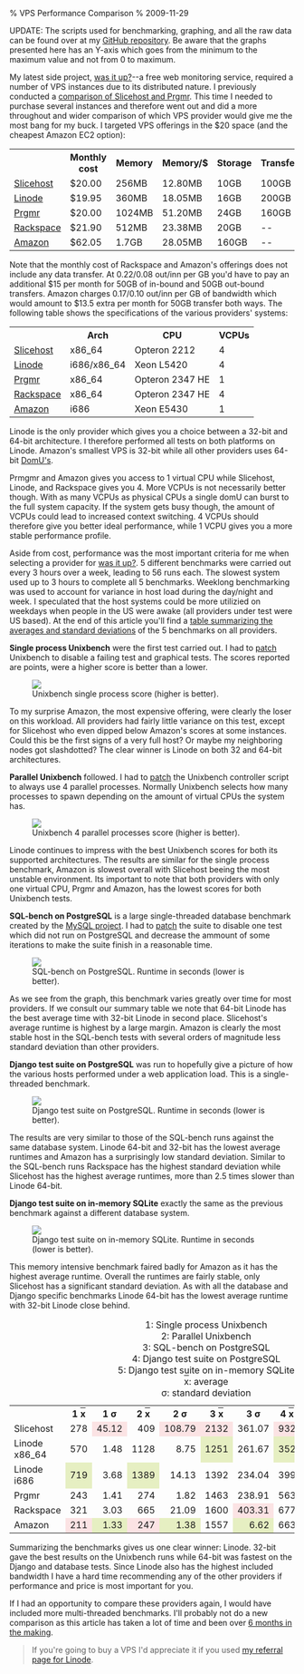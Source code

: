 % VPS Performance Comparison
% 2009-11-29

UPDATE: The scripts used for benchmarking, graphing, and all the raw data
can be found over at my [GitHub repository][githubrepo]. Be aware that the
graphs presented here has an Y-axis which goes from the minimum to the maximum
value and not from 0 to maximum.

My latest side project, [was it up?][]--a free web monitoring service, required a
number of VPS instances due to its distributed nature. I previously conducted
a [comparison of Slicehost and Prgmr][previous]. This time I needed to purchase
several instances and therefore went out and did a more throughout and wider
comparison of which VPS provider would give me the most bang for my buck.
I targeted VPS offerings in the $20 space (and the cheapest Amazon EC2 option):

<table>
  <tr>
    <th>&nbsp;</th>
    <th>Monthly cost</th>
    <th>Memory</th>
    <th>Memory/$</th>
    <th>Storage</th>
    <th>Transfer</th>
  </tr>
  
  <tr>
    <td><a href="http://slicehost.com">Slicehost</a></td>
    <td>$20.00</td>
    <td>256MB</td>
    <td>12.80MB</td>
    <td>10GB</td>
    <td>100GB</td>
  </tr>

  <tr>
    <td><a href="http://linode.com">Linode</a></td>
    <td>$19.95</td>
    <td>360MB</td>
    <td>18.05MB</td>
    <td>16GB</td>
    <td>200GB</td>
  </tr>

  <tr>
    <td><a href="http://prgmr.com">Prgmr</a></td>
    <td>$20.00</td>
    <td>1024MB</td>
    <td>51.20MB</td>
    <td>24GB</td>
    <td>160GB</td>
  </tr>

  <tr>
    <td><a href="http://www.rackspace.com">Rackspace</a></td>
    <td>$21.90</td>
    <td>512MB</td>
    <td>23.38MB</td>
    <td>20GB</td>
    <td>--</td>
  </tr>

  <tr>
    <td><a href="http://aws.amazon.com/ec2/">Amazon</a></td>
    <td>$62.05</td>
    <td>1.7GB</td>
    <td>28.05MB</td>
    <td>160GB</td>
    <td>--</td>
  </tr>

</table>

Note that the monthly cost of Rackspace and Amazon's offerings does not
include any data transfer.
At $0.22/$0.08 out/inn per GB you'd have to pay an additional $15
per month for 50GB of in-bound and 50GB out-bound transfers. Amazon charges
$0.17/$0.10 out/inn per GB of bandwidth which would amount to $13.5 extra
per month for 50GB transfer both ways.
The following table
shows the specifications of the various providers' systems:

<table>
  <tr>
    <th>&nbsp;</th>
    <th>Arch</th>
    <th>CPU</th>
    <th>VCPUs</th>
  </tr>
  
  <tr>
    <td><a href="http://slicehost.com">Slicehost</a></td>
    <td>x86_64</td>
    <td>Opteron 2212</td>
    <td>4</td>
  </tr>

  <tr>
    <td><a href="http://linode.com">Linode</a></td>
    <td>i686/x86_64</td>
    <td>Xeon L5420</td>
    <td>4</td>
  </tr>

  <tr>
    <td><a href="http://prgmr.com">Prgmr</a></td>
    <td>x86_64</td>
    <td>Opteron 2347 HE</td>
    <td>1</td>
  </tr>

  <tr>
    <td><a href="http://www.rackspace.com">Rackspace</a></td>
    <td>x86_64</td>
    <td>Opteron 2347 HE</td>
    <td>4</td>
  </tr>

  <tr>
    <td><a href="http://aws.amazon.com/ec2/">Amazon</a></td>
    <td>i686</td>
    <td>Xeon E5430</td>
    <td>1</td>
  </tr>

</table>

Linode is the only provider which gives you a choice between a
32-bit and 64-bit architecture. I therefore performed all
tests on both platforms on Linode. Amazon's smallest VPS is
32-bit while all other providers uses 64-bit [DomU's][domu].

Prmgmr and Amazon gives you access to 1 virtual CPU while
Slicehost, Linode, and Rackspace gives you 4. More VCPUs is
not necessarily better though. With as many VCPUs as physical
CPUs a single domU can burst to the full system capacity. If
the system gets busy though, the amount of VCPUs could lead
to increased context switching. 4 VCPUs should therefore give
you better ideal performance, while 1 VCPU gives you a more
stable performance profile.

Aside from cost, performance was the most important criteria
for me when selecting a provider for [was it up?][].
5 different benchmarks were carried out every 3 hours over a week, leading
to 56 runs each. The slowest system used up to 3 hours to complete all 5
benchmarks. Weeklong benchmarking was used to account for variance in
host load during the day/night and week. I speculated that the
host systems could be more utilizied on weekdays when people in the US
were awake (all providers under test were US based).
At the end of this article you'll find a [table summarizing the averages
and standard deviations][summarytable] of the 5 benchmarks on all providers.

**Single process Unixbench** were the first test carried out.
I had to [patch][unixbenchpatch] Unixbench to disable a failing
test and graphical tests. The scores
reported are points, were a higher score is better than a lower.

<figure>
  <img src="http://chart.apis.google.com/chart?chxt=x,y&amp;chd=e:MUMMLbLKMPMQMvMWMuMYMIA5BkBHBsBgBUBtBXCAOWOROPNpOFOMOaNUOAN4F3G4GnGeGyE5EIEwAAPaP7PkPhPAPWPsPbPfPUPxPZPDPeQHP4QB,GnGrGEGNGUGxGqGsGmGfGtGwGyGtGuGuGoGtGxGRGhGIGXGdGiGkGnGeGiGkGnGxGpGhGeGkGfGTGkGSGjGiGqGhGRGoGiGiGhGqGkGkGiGaGrGN,tjt8tRtytqt2tstvtmtutvt0tytttwt8tMtytutrtstotktXtrtltetmtdtbtOtStotZtctYtjtftctdtgtethtRtltotltatbtbtltltrtStWtY,.1.t.f.Z.H.H.T.j.0-e.I--.X.j.P.Q.g.d.F-7.g.m.l.h.N.u-z-7.Z.A.e.w.T-w.o.U.3.s.E...F.M.l.W9Z-9.e.k.y-8.O-d-r-7-h.I,C4DFC4C7DLC4CsDCC7CuCzC0CuC4CxCyClCoCxCtCgC7CoCmCgChClCrCzCxC0CrCuC9CyCxCkCpCmCvCoCjCkCxClCWCbCsCoCgCpCsCuCnCyC4,PrPyPyQBPtPrPjPbPyP3PmP7PvPdP0PxPqPqPoPhPlPtP8QbQgQBQbPyPiRNPpQQPvQLP0PqQFPtQDP2QMQGP7P9QBP-P7QIPHPxOwPQPdPgQLP1&amp;chco=edc240,afd8f8,cb4b4b,4da74d,f8afe8,4066ed&amp;chs=500x300&amp;cht=lc&amp;chxl=0:|Fri|Sun|Mon|Wed|Thu|Fri|1:|188|295|402|509|616|723&amp;chls=2.5,1.0,0.0|2.5,1.0,0.0|2.5,1.0,0.0&amp;chdl=Slicehost|Prgmr|Linode+x86_64|Linode+i686|Amazon|Rackspace&amp;chdlp=b">
  <figcaption>Unixbench single process score (higher is better).</figcaption>
</figure>

To my surprise Amazon, the most expensive offering, were clearly the loser
on this workload. All providers had fairly little variance on this test,
except for Slicehost who even dipped below Amazon's scores at some instances.
Could this be the first signs of a very full host? Or maybe my neighboring
nodes got slashdotted? The clear winner is Linode on both 32 and 64-bit
architectures.

**Parallel Unixbench** followed. I had to [patch][unixbenchpatch] the
Unixbench controller script to always use 4 parallel processes. Normally
Unixbench selects how many processes to spawn depending on the amount of
virtual CPUs the system has.

<figure>
  <img src="http://chart.apis.google.com/chart?chxt=x,y&amp;chd=e:InI7ITI3ImJQJCI1JIIxI0A7BeBABvAABbA0BiGNMoMcMhMmMTMUMsMLMLItENEMEADwESD-BLIeMwRBQ1QuQgQUQjRAQpQvQuQmQtQiQ1RmRBRU,DEDFC1DJC.DHDIDDDFC-DJDIDIDIDHDFDDDDDECqDEC7C8C-DBDDDFC.DDDDDEDDDCDEDCDCDDDFDDC-DBDCDGDFC5DGDEDFDJDHDGDEDDDcDFDA,vNvrv-wLwqvavywGwsvWvtvovRvqwzwjvgvqwavpvxv2v7u4vOvdurvivzvpvOvOvTvUvJvVv1v2vYvIvavivMvnu7v3vfv7vswNvkvAvbvvuxvh,-X7m82-g9B898p8-8z9Z8S9-9O7w..-O9o9W9z769I8W9Y9i9H858r9x9g9W9v8s8z969s9z929M9s9U9P9R9F8n-N8m898b9j8a9M8p95878U-A,ByB0BtBuBxBrBvBtBrBsBoBsBsBnBoBrBmBpBnBnBmBlBkBnBfBgBmBdBmBtBnBlBlBqBkBnBmBoBqBmBnBiBoBiBpBiBrBhBiBnBnBmBiBiBmBm,YFYWYYYaYTYRX2X0YSYRYUYSYWX8YLYWYVYTYJYBYSYKXpXmYSYYYSYFXbXaX6XNXOXWXoXXXyXJW8XOXVW9WXWLXYXGXVXKUSURT.UgU6XMXNW9&amp;chco=edc240,afd8f8,cb4b4b,4da74d,f8afe8,4066ed&amp;chs=500x300&amp;cht=lc&amp;chxl=0:|Fri|Sun|Mon|Wed|Thu|Fri|1:|215|460|705|950|1195|1440&amp;chls=2.5,1.0,0.0|2.5,1.0,0.0|2.5,1.0,0.0&amp;chdl=Slicehost|Prgmr|Linode+x86_64|Linode+i686|Amazon|Rackspace&amp;chdlp=b">
  <figcaption>Unixbench 4 parallel processes score (higher is better).</figcaption>
</figure>

Linode continues to impress with the best Unixbench scores for both its
supported architectures. The results are similar for the single process
benchmark, Amazon is slowest overall with Slicehost beeing the most
unstable environment. Its important to note that both providers with
only one virtual CPU, Prgmr and Amazon, has the lowest scores for both
Unixbench tests.

**SQL-bench on PostgreSQL** is a large single-threaded database benchmark
created by the [MySQL project][mysqlbench]. I had to [patch][mysqlpatch] the
suite to disable one test which did not run on PostgreSQL and decrease the
ammount of some iterations to make the suite finish in a reasonable time.

<figure>
  <img src="http://chart.apis.google.com/chart?chxt=x,y&amp;chd=e:XwbUZeZ7bUxBZiZYWFYUbkl5vc1MqYqBrSpxqquOpxaDYsW.YHZmZFaFXWXsjzfxe3hegUkipo...1T7ZmYRV5dJVoUVVBXDWNUoU.ZcS0P3VcVN,JcHZe5HgIFF8E6FNJRIsFRFDEXFoGLFPGiHPIgRNHPuaJ.KcIZFmIDJHFbF0FiivHqHXHwH4HDKRK4QHLeHVKoJiQBKeITNeNPKXHDI6IBMeLiNg,A8BPANATA0ALB4BsCPAuAPBuARAAAVAgDPAdBFAyAsA0A8FiCRGPK0G0EZCB7EEHCuBqEdBuB2BuCFCRBuD2DiEFMcBoCJDJCiHBFPB.BbGmKiEN,EiHwF8HVHHFJEXERE.IeFdQaFkF4EuEdGeE4LROLE0FuFPKTE0FiGPFyFbIBFsFkG6FqGLHRF6IgFqFRgPF6Toj7lvFPFgE6FZFPE2FqD6FPGmEi,NTM2NBMuNFNHNZNgM.NaNJM.NHNJNZNLM9NPM9NHNZM9NJNXNVNTNTM.NPNJM9MmNTM.NBMuM9NBNBNXNFMyM.M7M9NDM5M7NLM5M7NDMkM.NNNH,GiJHI7HNGmJoG4JTJyG9HyGwJeIJJXHDHRINJFKJJJG82a67v9J4ILJmJiK2J7SuunH.NVJwMFT5IbKPJVJTLVfiMaK9L9LoLqM.OcRBbuO5rDJN&amp;chco=edc240,afd8f8,cb4b4b,4da74d,f8afe8,4066ed&amp;chs=500x300&amp;cht=lc&amp;chxl=0:|Fri|Sun|Mon|Tue|Thu|Fri|1:|1125|1547|1969|2391|2813|3235&amp;chls=2.5,1.0,0.0|2.5,1.0,0.0|2.5,1.0,0.0&amp;chdl=Slicehost|Prgmr|Linode+x86_64|Linode+i686|Amazon|Rackspace&amp;chdlp=b">
  <figcaption>SQL-bench on PostgreSQL. Runtime in seconds (lower is better).</caption>
</figure>

As we see from the graph, this benchmark varies greatly over time for most
providers. If we consult our summary table we note that 64-bit Linode
has the best average time with 32-bit Linode in second place. Slicehost's
average runtime is highest by a large margin. Amazon is clearly the most
stable host in the SQL-bench tests with several orders of magnitude less
standard deviation than other providers.

**Django test suite on PostgreSQL** was run to hopefully give a picture of
how the various hosts performed under a web application load. This is a
single-threaded benchmark.

<figure>
  <img src="http://chart.apis.google.com/chart?chxt=x,y&amp;chd=e:YXcuXJWxgAXaXmYFXWXdXEZNe9j3c0eTdFgKeWgAn2XfWRbjXuXVZPYMZvZMbFe3cNfLb-jKhNiD..U4UQVuWCVhdeTuUUWFVWWBZ5eMbP6ITVU2,LVKcMGNxJiJLJOJkNHKYKsJZJaL9LYJ8JgJVJVMtNEY0NoMWLpMQJiKNJsJjJhKBJ8J9JzJfKCJyQKPIMCKHJzJ-LkKkJcKdJ.MPJoKGJUJ6JmOi,AeQSAHAXAaAXATAtAMBPAWAcAGAOAOAVFGAAAoAdASAnASBNBKBqIGEDELAPC0C1AgChFICLCWAwAoBDA9A3ClCDAkAhA2AjArB7BxAfA5BPCZBg,DFDRDwDpDgC5DnDjDLDODaGCDRDQDnDJCyEIGpEADSDSC3DAC-DlD2ECD0EEDBDXEADXD8DFDnEEDUDhDhEpEWDdLZDBDLDPC-DPDLDoDsDoE6Dd,PBPFPTO6PFPPPPO.PUPePLPQPJPbPaPbPqPiPhPbP3PiP8PwP0P1PqPzPdPXPfPrPiPhPePcPWPrPnPhPfPdPyPWPoPzPuPqPcPoQLPwPhPvPzPX,K.LRLRLGLDLNLJLULKLILHLCLFLKLqLGK9LALQLPLELN.Y9rrZLALFL6LPLlLYMXx.LaNBLhMDLaLiOCMCM3MfMgenM3McMiM3QeR1RoZsP1l3Mi&amp;chco=edc240,afd8f8,cb4b4b,4da74d,f8afe8,4066ed&amp;chs=500x300&amp;cht=lc&amp;chxl=0:|Fri|Sun|Mon|Tue|Thu|Fri|1:|315|601|887|1173|1459|1745&amp;chls=2.5,1.0,0.0|2.5,1.0,0.0|2.5,1.0,0.0&amp;chdl=Slicehost|Prgmr|Linode+x86_64|Linode+i686|Amazon|Rackspace&amp;chdlp=b"> <figcaption>Django test suite on PostgreSQL. Runtime in seconds (lower is better).</figcaption>
</figure>

The results are very similar to those of the SQL-bench runs against the same
database system. Linode 64-bit and 32-bit has the lowest average runtimes
and Amazon has a surprisingly low standard deviation. Similar to the SQL-bench
runs Rackspace has the highest standard deviation while Slicehost has the
highest average runtimes, more than 2.5 times slower than Linode 64-bit.

**Django test suite on in-memory SQLite** exactly the same as the previous
benchmark against a different database system.

<figure>
  <img src="http://chart.apis.google.com/chart?chxt=x,y&amp;chd=e:sArKrUuCp.rMo-pLoqogo6564r6P4..75X4l52..5an0pWpqoPoqoVrIphqLu6sqtguisotVsu6.u2lcmUoJnbqHmQnImpn9mdmfm9m8manOl9nN,S6TmULTGTNToTOTBToStToS0THTIS3TqS8S6ToTWT4UMTnTtTdTsUYUqTpS.SoTUTBTXTdTZT4TOS.UYTgTYTLTlTtUjTgTdTXTxTOS2S1S6TETE,AXFyAMAWAUAXAlAIAjAJAJASAAAOAIAlBVAXANAjA2AhANBNBbBFBIA9BZAXHiA2AvAzBSEBAlAhAxBDAkAvAvAeA3AdAUAhAjA6AnAjAuAvAjA4,FOFcFTFeFZFJFFFOFVFcFaGFFJFjFdFgFYFSMALjFtFgFPF4FVFXFVFuFqFaGRFcFgFoFjFcFSFqFGFgFtFTFrFhJEFQFaFLFTFbFcFbFqFSFXFZ,4d4B4h4y4k4v45475A5a5r5U5v6N6I5x6g6a6j6l7r636w7u7L7h7j6k6m6Y6d606m7B7H6m7r647M676o7B696y7D7D6569687M7s7n7T7x7z7P,ZBZpZaZnZyZ-ZyZqacaqZBZmZ7ZWZIZ3Z1ZjZ3ZnaQZ2aLanajacZrWDZkajbPapaqaNaBZlaIbIZ0apZXavZlYVa0ZDZmZWZRZEZOYtYHWVapZJ&amp;chco=edc240,afd8f8,cb4b4b,4da74d,f8afe8,4066ed&amp;chs=500x300&amp;cht=lc&amp;chxl=0:|Fri|Sun|Mon|Tue|Thu|Fri|1:|185|253|321|389|457&amp;chls=2.5,1.0,0.0|2.5,1.0,0.0|2.5,1.0,0.0&amp;chdl=Slicehost|Prgmr|Linode+x86_64|Linode+i686|Amazon|Rackspace&amp;chdlp=b">
  <figcaption>Django test suite on in-memory SQLite. Runtime in seconds (lower is better).</figcaption>
</figure>

This memory intensive benchmark
faired badly for Amazon as it has the highest average runtime. Overall the runtimes
are fairly stable, only Slicehost has a significant standard deviation.
As with all the database and Django specific benchmarks Linode 64-bit has the lowest
average runtime with 32-bit Linode close behind.

<table class="wide">
  <caption>
    1: Single process Unixbench
    <br>
    2: Parallel Unixbench
    <br>
    3: SQL-bench on PostgreSQL
    <br>
    4: Django test suite on PostgreSQL
    <br>
    5: Django test suite on in-memory SQLite
    <br>
    <span style="text-decoration:overline;">x</span>: average
    <br>
    &sigma;: standard deviation
    <br>
  </caption>
  <tr>
    <th>&nbsp;</th>
    <th title="unix_benchmark_single">1 <span style="text-decoration:overline;">x</span></th>
    <th title="unix_benchmark_single">1 &sigma;</th>
    <th title="unix_benchmark_multiple">2 <span style="text-decoration:overline;">x</span></th>
    <th title="unix_benchmark_multiple">2 &sigma;</th>
    <th title="pgsql_mysql_benchmark">3 <span style="text-decoration:overline;">x</span></th>
    <th title="pgsql_mysql_benchmark">3 &sigma;</th>
    <th title="django_pgsql_test">4 <span style="text-decoration:overline;">x</span></th>
    <th title="django_pgsql_test">4 &sigma;</th>
    <th title="django_sqlite3_test">5 <span style="text-decoration:overline;">x</span></th>
    <th title="django_sqlite3_test">5 &sigma;</th>
  </tr>
  <tr>
    <td>Slicehost</td>
    <td style="text-align: right; ">278</td>
    <td style="text-align: right; background: #fbe3e4;">45.12</td>
    <td style="text-align: right; ">409</td>
    <td style="text-align: right; background: #fbe3e4;">108.79</td>
    <td style="text-align: right; background: #fbe3e4;">2132</td>
    <td style="text-align: right; ">361.07</td>
    <td style="text-align: right; background: #fbe3e4;">932</td>
    <td style="text-align: right; ">177.8</td>
    <td style="text-align: right; ">424</td>
    <td style="text-align: right; background: #fbe3e4;">39.08</td>
  </tr>
  <tr>
    <td>Linode x86_64</td>
    <td style="text-align: right; ">570</td>
    <td style="text-align: right; ">1.48</td>
    <td style="text-align: right; ">1128</td>
    <td style="text-align: right; ">8.75</td>
    <td style="text-align: right; background: #e6efc2;">1251</td>
    <td style="text-align: right; ">261.67</td>
    <td style="text-align: right; background: #e6efc2;">352</td>
    <td style="text-align: right; ">55.79</td>
    <td style="text-align: right; background: #e6efc2;">190</td>
    <td style="text-align: right; ">6.67</td>
  </tr>
  <tr>
    <td>Linode i686</td>
    <td style="text-align: right; background: #e6efc2;">719</td>
    <td style="text-align: right; ">3.68</td>
    <td style="text-align: right; background: #e6efc2;">1389</td>
    <td style="text-align: right; ">14.13</td>
    <td style="text-align: right; ">1392</td>
    <td style="text-align: right; ">234.04</td>
    <td style="text-align: right; ">399</td>
    <td style="text-align: right; ">27.71</td>
    <td style="text-align: right; ">216</td>
    <td style="text-align: right; ">6.79</td>
  </tr>
  <tr>
    <td>Prgmr</td>
    <td style="text-align: right; ">243</td>
    <td style="text-align: right; ">1.41</td>
    <td style="text-align: right; ">274</td>
    <td style="text-align: right; ">1.82</td>
    <td style="text-align: right; ">1463</td>
    <td style="text-align: right; ">238.91</td>
    <td style="text-align: right; ">563</td>
    <td style="text-align: right; ">55.33</td>
    <td style="text-align: right; ">289</td>
    <td style="text-align: right; background: #e6efc2;">2.46</td>
  </tr>
  <tr>
    <td>Rackspace</td>
    <td style="text-align: right; ">321</td>
    <td style="text-align: right; ">3.03</td>
    <td style="text-align: right; ">665</td>
    <td style="text-align: right; ">21.09</td>
    <td style="text-align: right; ">1600</td>
    <td style="text-align: right; background: #fbe3e4;">403.31</td>
    <td style="text-align: right; ">677</td>
    <td style="text-align: right; background: #fbe3e4;">266.02</td>
    <td style="text-align: right; ">322</td>
    <td style="text-align: right; ">4.98</td>
  </tr>
  <tr>
    <td>Amazon</td>
    <td style="text-align: right; background: #fbe3e4;">211</td>
    <td style="text-align: right; background: #e6efc2;">1.33</td>
    <td style="text-align: right; background: #fbe3e4;">247</td>
    <td style="text-align: right; background: #e6efc2;">1.38</td>
    <td style="text-align: right; ">1557</td>
    <td style="text-align: right; background: #e6efc2;">6.62</td>
    <td style="text-align: right; ">663</td>
    <td style="text-align: right; background: #e6efc2;">5.67</td>
    <td style="text-align: right; background: #fbe3e4;">496</td>
    <td style="text-align: right; ">5.22</td>
  </tr>
</table>

Summarizing the benchmarks gives us one clear winner: Linode. 32-bit
gave the best results on the Unixbench runs while 64-bit was fastest
on the Django and database tests. Since Linode also has the highest
included bandwidth I have a hard time recommending any of the other
providers if performance and price is most important for you.

If I had an opportunity to compare these providers again, I would have
included more multi-threaded benchmarks. I'll probably not do a new
comparison as this article has taken a lot of time and been over
[6 months in the making][initialcommit].

> If you're going to buy a VPS I'd appreciate it if you used
> [my referral page for Linode][linoderef].

[githubrepo]: http://git.uggedal.com/vpsbench
[was it up?]: http://wasitup.com
[previous]: /vps-comparison-between-slicehost-and-prgmr
[domu]: http://wiki.xensource.com/xenwiki/DomU
[summarytable]: #summary
[unixbenchpatch]: http://git.uggedal.com/vpsbench/blob/master/unixbench-5.1.2.patch
[mysqlbench]: http://dev.mysql.com/doc/refman/5.0/en/mysql-benchmarks.html
[mysqlpatch]: http://git.uggedal.com/vpsbench/blob/master/mysql-5.1.34.patch
[linoderef]: http://www.linode.com/?r=e1dc01d2b95e720dee6d810afe51104c0a4f76ac
[initialcommit]: http://git.uggedal.com/vpsbench/commit/4488990a100ba16dc6da6966b53ddb8a5b98ab9c
